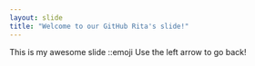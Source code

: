 ```yaml
---
layout: slide
title: "Welcome to our GitHub Rita's slide!"
---
```


This is my awesome slide ::emoji
Use the left arrow to go back!
